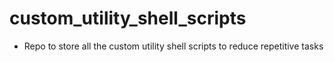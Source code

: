 # custom_utility_shell_scripts

- Repo to store all the custom utility shell scripts to reduce repetitive tasks